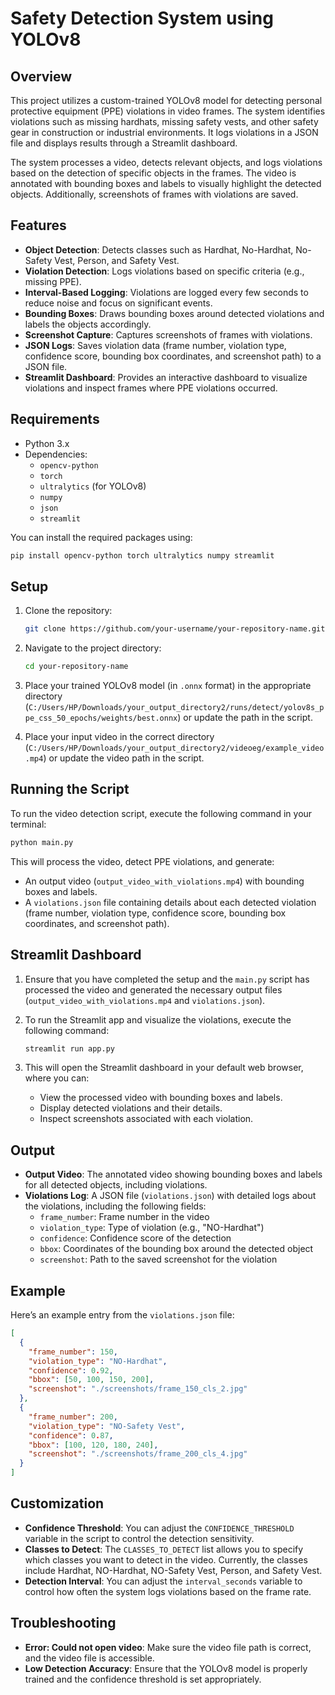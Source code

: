 
# Safety Detection System using YOLOv8

## Overview
This project utilizes a custom-trained YOLOv8 model for detecting personal protective equipment (PPE) violations in video frames. The system identifies violations such as missing hardhats, missing safety vests, and other safety gear in construction or industrial environments. It logs violations in a JSON file and displays results through a Streamlit dashboard.

The system processes a video, detects relevant objects, and logs violations based on the detection of specific objects in the frames. The video is annotated with bounding boxes and labels to visually highlight the detected objects. Additionally, screenshots of frames with violations are saved.

## Features
- **Object Detection**: Detects classes such as Hardhat, No-Hardhat, No-Safety Vest, Person, and Safety Vest.
- **Violation Detection**: Logs violations based on specific criteria (e.g., missing PPE).
- **Interval-Based Logging**: Violations are logged every few seconds to reduce noise and focus on significant events.
- **Bounding Boxes**: Draws bounding boxes around detected violations and labels the objects accordingly.
- **Screenshot Capture**: Captures screenshots of frames with violations.
- **JSON Logs**: Saves violation data (frame number, violation type, confidence score, bounding box coordinates, and screenshot path) to a JSON file.
- **Streamlit Dashboard**: Provides an interactive dashboard to visualize violations and inspect frames where PPE violations occurred.

## Requirements

- Python 3.x
- Dependencies:
  - `opencv-python`
  - `torch`
  - `ultralytics` (for YOLOv8)
  - `numpy`
  - `json`
  - `streamlit`
  
You can install the required packages using:

```bash
pip install opencv-python torch ultralytics numpy streamlit
```

## Setup

1. Clone the repository:
   ```bash
   git clone https://github.com/your-username/your-repository-name.git
   ```

2. Navigate to the project directory:
   ```bash
   cd your-repository-name
   ```

3. Place your trained YOLOv8 model (in `.onnx` format) in the appropriate directory (`C:/Users/HP/Downloads/your_output_directory2/runs/detect/yolov8s_ppe_css_50_epochs/weights/best.onnx`) or update the path in the script.

4. Place your input video in the correct directory (`C:/Users/HP/Downloads/your_output_directory2/videoeg/example_video.mp4`) or update the video path in the script.

## Running the Script

To run the video detection script, execute the following command in your terminal:

```bash
python main.py
```

This will process the video, detect PPE violations, and generate:
- An output video (`output_video_with_violations.mp4`) with bounding boxes and labels.
- A `violations.json` file containing details about each detected violation (frame number, violation type, confidence score, bounding box coordinates, and screenshot path).

## Streamlit Dashboard

1. Ensure that you have completed the setup and the `main.py` script has processed the video and generated the necessary output files (`output_video_with_violations.mp4` and `violations.json`).
  
2. To run the Streamlit app and visualize the violations, execute the following command:

   ```bash
   streamlit run app.py
   ```

3. This will open the Streamlit dashboard in your default web browser, where you can:
   - View the processed video with bounding boxes and labels.
   - Display detected violations and their details.
   - Inspect screenshots associated with each violation.

## Output

- **Output Video**: The annotated video showing bounding boxes and labels for all detected objects, including violations.
- **Violations Log**: A JSON file (`violations.json`) with detailed logs about the violations, including the following fields:
  - `frame_number`: Frame number in the video
  - `violation_type`: Type of violation (e.g., "NO-Hardhat")
  - `confidence`: Confidence score of the detection
  - `bbox`: Coordinates of the bounding box around the detected object
  - `screenshot`: Path to the saved screenshot for the violation

## Example

Here’s an example entry from the `violations.json` file:

```json
[
  {
    "frame_number": 150,
    "violation_type": "NO-Hardhat",
    "confidence": 0.92,
    "bbox": [50, 100, 150, 200],
    "screenshot": "./screenshots/frame_150_cls_2.jpg"
  },
  {
    "frame_number": 200,
    "violation_type": "NO-Safety Vest",
    "confidence": 0.87,
    "bbox": [100, 120, 180, 240],
    "screenshot": "./screenshots/frame_200_cls_4.jpg"
  }
]
```

## Customization

- **Confidence Threshold**: You can adjust the `CONFIDENCE_THRESHOLD` variable in the script to control the detection sensitivity.
- **Classes to Detect**: The `CLASSES_TO_DETECT` list allows you to specify which classes you want to detect in the video. Currently, the classes include Hardhat, NO-Hardhat, NO-Safety Vest, Person, and Safety Vest.
- **Detection Interval**: You can adjust the `interval_seconds` variable to control how often the system logs violations based on the frame rate.

## Troubleshooting

- **Error: Could not open video**: Make sure the video file path is correct, and the video file is accessible.
- **Low Detection Accuracy**: Ensure that the YOLOv8 model is properly trained and the confidence threshold is set appropriately.

